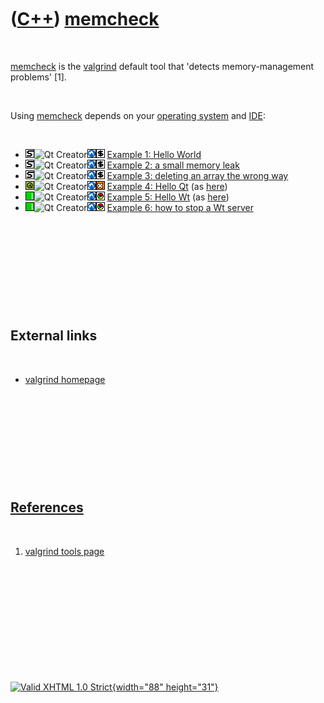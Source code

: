 



 

 

 

 

 

([C++](Cpp.htm)) [memcheck](CppMemcheck.htm)
============================================

 

[memcheck](CppMemcheck.htm) is the [valgrind](CppValgrind.htm) default
tool that 'detects memory-management problems' \[1\].

 

Using [memcheck](CppMemcheck.htm) depends on your [operating
system](CppOs.htm) and [IDE](CppIde.htm):

 

-   ![STL](PicStl.png)![Qt
    Creator](PicQtCreator.png)![Lubuntu](PicLubuntu.png)![console](PicConsole.png)
    [Example 1: Hello World](CppMemcheckExample1.htm)
-   ![STL](PicStl.png)![Qt
    Creator](PicQtCreator.png)![Lubuntu](PicLubuntu.png)![console](PicConsole.png)
    [Example 2: a small memory leak](CppMemcheckExample2.htm)
-   ![STL](PicStl.png)![Qt
    Creator](PicQtCreator.png)![Lubuntu](PicLubuntu.png)![console](PicConsole.png)
    [Example 3: deleting an array the wrong
    way](CppMemcheckExample3.htm)
-   ![Qt](PicQt.png)![Qt
    Creator](PicQtCreator.png)![Lubuntu](PicLubuntu.png)![GUI](PicGui.png)
    [Example 4: Hello Qt](CppMemcheckExample4.htm) (as
    [here](CppHelloQtQtCreatorUbuntu.htm))
-   ![Wt](PicWt.png)![Qt
    Creator](PicQtCreator.png)![Lubuntu](PicLubuntu.png)![Web](PicWeb.png)
    [Example 5: Hello Wt](CppMemcheckExample5.htm) (as
    [here](CppHelloWtQtCreatorUbuntu.htm))
-   ![Wt](PicWt.png)![Qt
    Creator](PicQtCreator.png)![Lubuntu](PicLubuntu.png)![Web](PicWeb.png)
    [Example 6: how to stop a Wt server](CppMemcheckExample6.htm)

 

 

 

 

 

External links
--------------

 

-   [valgrind homepage](http://valgrind.org)

 

 

 

 

 

[References](CppReferences.htm)
-------------------------------

 

1.  [valgrind tools page](http://valgrind.org/info/tools.html)

 

 

 

 

 





 

[![Valid XHTML 1.0 Strict](valid-xhtml10.png){width="88"
height="31"}](http://validator.w3.org/check?uri=referer)
